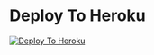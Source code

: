 
# Deploy To Heroku

[![Deploy To Heroku](https://www.herokucdn.com/deploy/button.svg)](https://heroku.com/deploy?template=https://github.com/jani2345/Txt_)
